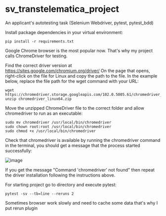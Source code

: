 # sv_transtelematica_project
An applicant's autotesting task (Selenium Webdriver, pytest, pytest_bdd)

Install package dependencies in your virtual environment:
```
pip install -r requirements.txt
```
Google Chrome browser is the most popular now. That's why my project calls ChromeDriver for testing.

Find the correct driver version at https://sites.google.com/chromium.org/driver/
On the page that opens, right-click on the file for Linux and copy the path to the file. 
In the example below, replace the file path for the wget command with your URL:
```
wget https://chromedriver.storage.googleapis.com/102.0.5005.61/chromedriver_linux64.zip
unzip chromedriver_linux64.zip
```
Move the unzipped ChromeDriver file to the correct folder and allow chromedriver to run as an executable:
```
sudo mv chromedriver /usr/local/bin/chromedriver
sudo chown root:root /usr/local/bin/chromedriver
sudo chmod +x /usr/local/bin/chromedriver
```

Check that chromedriver is available by running the chromedriver command in the terminal, you should get a message that the process started successfully:

![image](https://user-images.githubusercontent.com/107465356/189307147-b2a795cb-a31d-475f-9980-8b4adb90a293.png)

If you get the message "Command 'chromedriver' not found" then repeat the driver installation following the instructions above.

For starting project go to directory and execute pytest: 
```
pytest -sv --tb=line --reruns 2
```
Sometimes browser work slowly and need to cache some data that's why I put rerun plugin
